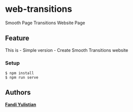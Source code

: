 # web-transitions
Smooth Page Transitions Website Page

## Feature
This is - Simple version -
Create Smooth Transitions website

### Setup

```
$ npm install
$ npm run serve
```

## Authors

[**Fandi Yulistian**](https://github.com/fyulistian)